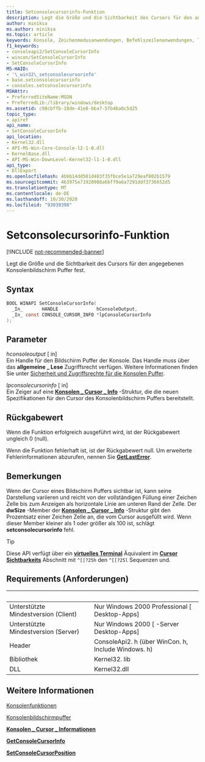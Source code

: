 ```yaml
---
title: Setconsolecursorinfo-Funktion
description: Legt die Größe und die Sichtbarkeit des Cursors für den angegebenen Konsolenbildschirm Puffer fest.
author: miniksa
ms.author: miniksa
ms.topic: article
keywords: Konsole, Zeichenmodusanwendungen, Befehlszeilenanwendungen, Terminalanwendungen, Konsolen-API
f1_keywords:
- consoleapi2/SetConsoleCursorInfo
- wincon/SetConsoleCursorInfo
- SetConsoleCursorInfo
MS-HAID:
- '\_win32\_setconsolecursorinfo'
- base.setconsolecursorinfo
- consoles.setconsolecursorinfo
MSHAttr:
- PreferredSiteName:MSDN
- PreferredLib:/library/windows/desktop
ms.assetid: c98cbffb-18de-41e8-bba7-5fb46a0c5d25
topic_type:
- apiref
api_name:
- SetConsoleCursorInfo
api_location:
- Kernel32.dll
- API-MS-Win-Core-Console-l2-1-0.dll
- KernelBase.dll
- API-MS-Win-DownLevel-Kernel32-l1-1-0.dll
api_type:
- DllExport
ms.openlocfilehash: 4bbb14dd501d483f35fbce5e1a729eaf002b1579
ms.sourcegitcommit: 463975e71920908a6bff9a6a7291ddf3736652d5
ms.translationtype: MT
ms.contentlocale: de-DE
ms.lasthandoff: 10/30/2020
ms.locfileid: "93039398"
---
```

# <a name="setconsolecursorinfo-function"></a>Setconsolecursorinfo-Funktion

[!INCLUDE [not-recommended-banner](./includes/not-recommended-banner.md)]

Legt die Größe und die Sichtbarkeit des Cursors für den angegebenen Konsolenbildschirm Puffer fest.

## <a name="syntax"></a>Syntax

```C
BOOL WINAPI SetConsoleCursorInfo(
  _In_       HANDLE              hConsoleOutput,
  _In_ const CONSOLE_CURSOR_INFO *lpConsoleCursorInfo
);
```

## <a name="parameters"></a>Parameter

*hconsoleoutput* \[ in\]  
Ein Handle für den Bildschirm Puffer der Konsole. Das Handle muss über das **allgemeine \_ Lese** Zugriffsrecht verfügen. Weitere Informationen finden Sie unter [Sicherheit und Zugriffsrechte für die Konsolen Puffer](console-buffer-security-and-access-rights.md).

*lpconsolecursorinfo* \[ in\]  
Ein Zeiger auf eine [**Konsolen \_ Cursor \_ Info**](console-cursor-info-str.md) -Struktur, die die neuen Spezifikationen für den Cursor des Konsolenbildschirm Puffers bereitstellt.

## <a name="return-value"></a>Rückgabewert

Wenn die Funktion erfolgreich ausgeführt wird, ist der Rückgabewert ungleich 0 (null).

Wenn die Funktion fehlerhaft ist, ist der Rückgabewert null. Um erweiterte Fehlerinformationen abzurufen, nennen Sie [**GetLastError**](https://msdn.microsoft.com/library/windows/desktop/ms679360).

## <a name="remarks"></a>Bemerkungen

Wenn der Cursor eines Bildschirm Puffers sichtbar ist, kann seine Darstellung variieren und reicht von der vollständigen Füllung einer Zeichen Zelle bis zum Anzeigen als horizontale Linie am unteren Rand der Zelle. Der **dwSize** -Member der [**Konsolen \_ Cursor \_ Info**](console-cursor-info-str.md) -Struktur gibt den Prozentsatz einer Zeichen Zelle an, die vom Cursor ausgefüllt wird. Wenn dieser Member kleiner als 1 oder größer als 100 ist, schlägt **setconsolecursorinfo** fehl.

> [!TIP]
> Diese API verfügt über ein **[virtuelles Terminal](console-virtual-terminal-sequences.md)** Äquivalent im **[Cursor Sichtbarkeits](console-virtual-terminal-sequences.md#cursor-visibility)** Abschnitt mit `^[[?25h` den `^[[?25l` Sequenzen und. 

## <a name="requirements"></a>Requirements (Anforderungen)

| &nbsp; | &nbsp; |
|-|-|
| Unterstützte Mindestversion (Client) | Nur Windows 2000 Professional \[ Desktop-Apps\] |
| Unterstützte Mindestversion (Server) | Nur Windows 2000 \[ -Server Desktop-Apps\] |
| Header | ConsoleApi2. h (über WinCon. h, Include Windows. h) |
| Bibliothek | Kernel32. lib |
| DLL | Kernel32.dll |

## <a name="see-also"></a>Weitere Informationen

[Konsolenfunktionen](console-functions.md)

[Konsolenbildschirmpuffer](console-screen-buffers.md)

[**Konsolen \_ Cursor \_ Informationen**](console-cursor-info-str.md)

[**GetConsoleCursorInfo**](getconsolecursorinfo.md)

[**SetConsoleCursorPosition**](setconsolecursorposition.md)
